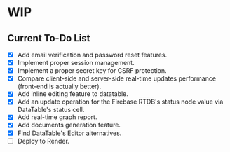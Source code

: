 # WIP
## Current To-Do List
- [X] Add email verification and password reset features.
- [X] Implement proper session management.
- [X] Implement a proper secret key for CSRF protection.
- [X] Compare client-side and server-side real-time updates performance (front-end is actually better).
- [X] Add inline editing feature to datatable.
- [x] Add an update operation for the Firebase RTDB's status node value via DataTable's status cell.
- [x] Add real-time graph report.
- [x] Add documents generation feature.
- [x] Find DataTable's Editor alternatives.
- [ ] Deploy to Render.
